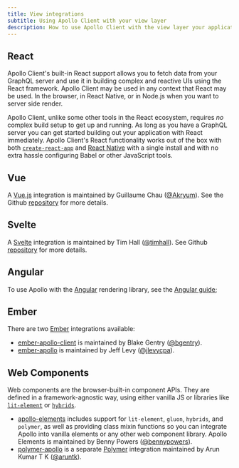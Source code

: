 ```yaml
---
title: View integrations
subtitle: Using Apollo Client with your view layer
description: How to use Apollo Client with the view layer your application is developed in!
---
```


## React

Apollo Client's built-in React support allows you to fetch data from your GraphQL server and use it in building complex and reactive UIs using the React framework. Apollo Client may be used in any context that React may be used. In the browser, in React Native, or in Node.js when you want to server side render.

Apollo Client, unlike some other tools in the React ecosystem, requires _no_ complex build setup to get up and running. As long as you have a GraphQL server you can get started building out your application with React immediately. Apollo Client's React functionality works out of the box with both [`create-react-app`](https://github.com/facebookincubator/create-react-app) and [React Native](http://facebook.github.io/react-native
) with a single install and with no extra hassle configuring Babel or other JavaScript tools.

## Vue

A [Vue.js](https://vuejs.org/) integration is maintained by Guillaume Chau ([@Akryum](https://github.com/Akryum)). See the Github [repository](https://github.com/Akryum/vue-apollo) for more details.

## Svelte

A [Svelte](https://svelte.dev) integration is maintained by Tim Hall ([@timhall](https://github.com/timhall)). See Github [repository](https://github.com/timhall/svelte-apollo) for more details.

## Angular

To use Apollo with the [Angular](https://angular.io) rendering library, see the [Angular guide](https://www.apollographql.com/docs/angular);

## Ember

There are two [Ember](http://emberjs.com/) integrations available:

* [ember-apollo-client](https://github.com/bgentry/ember-apollo-client) is maintained by Blake Gentry ([@bgentry](https://github.com/bgentry)).
* [ember-apollo](https://github.com/jlevycpa/ember-apollo) is maintained by Jeff Levy ([@jlevycpa](https://github.com/jlevycpa)).

## Web Components

Web components are the browser-built-in component APIs. They are defined in a framework-agnostic way, using either vanilla JS or libraries like [`lit-element`](https://lit-element.polymer-project.org) or [`hybrids`](https://hybrids.js.org).

- [apollo-elements](https://github.com/apollo-elements/apollo-elements) includes support for `lit-element`, `gluon`, `hybrids`, and `polymer`, as well as providing class mixin functions so you can integrate Apollo into vanilla elements or any other web component library. Apollo Elements is maintained by Benny Powers ([@bennypowers](https://github.com/bennypowers)).
- [polymer-apollo](https://github.com/aruntk/polymer-apollo) is a separate [Polymer](https://www.polymer-project.org/) integration maintained by Arun Kumar T K ([@aruntk](https://github.com/aruntk)).
